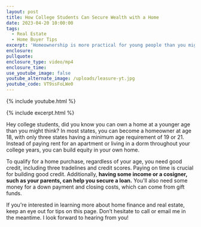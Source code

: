 ```yaml
---
layout: post
title: How College Students Can Secure Wealth with a Home
date: 2023-04-20 10:00:00
tags:
  - Real Estate
  - Home Buyer Tips
excerpt: 'Homeownership is more practical for young people than you might think. '
enclosure:
pullquote:
enclosure_type: video/mp4
enclosure_time:
use_youtube_image: false
youtube_alternate_image: /uploads/leasure-yt.jpg
youtube_code: VT9ssFoLWe0
---
```

{% include youtube.html %}

{% include excerpt.html %}

Hey college students, did you know you can own a home at a younger age than you might think? In most states, you can become a homeowner at age 18, with only three states having a minimum age requirement of 19 or 21. Instead of paying rent for an apartment or living in a dorm throughout your college years, you can build equity in your own home.

To qualify for a home purchase, regardless of your age, you need good credit, including three tradelines and credit scores. Paying on time is crucial for building good credit. Additionally, **having some income or a cosigner, such as your parents, can help you secure a loan.** You'll also need some money for a down payment and closing costs, which can come from gift funds.

If you're interested in learning more about home finance and real estate, keep an eye out for tips on this page. Don’t hesitate to call or email me in the meantime. I look forward to hearing from you!